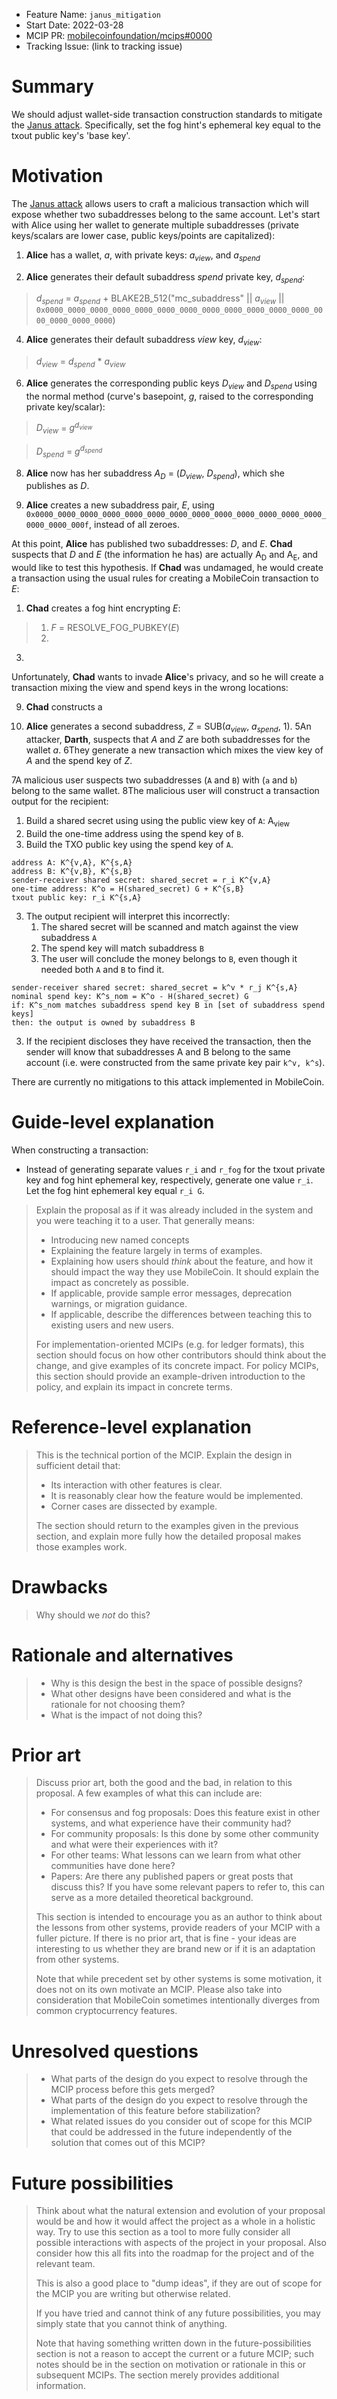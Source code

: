 - Feature Name: `janus_mitigation`
- Start Date: 2022-03-28
- MCIP PR: [mobilecoinfoundation/mcips#0000](https://github.com/mobilecoinfoundation/mcips/pull/0000)
- Tracking Issue: (link to tracking issue)

# Summary
[summary]: #summary

We should adjust wallet-side transaction construction standards to mitigate the [Janus attack](https://web.getmonero.org/2019/10/18/subaddress-janus.html). Specifically, set the fog hint's ephemeral key equal to the txout public key's 'base key'.

# Motivation
[motivation]: #motivation

The [Janus attack](https://web.getmonero.org/2019/10/18/subaddress-janus.html) allows users to craft a malicious transaction which will expose whether two subaddresses belong to the same account. Let's start with Alice using her wallet to generate multiple subaddresses (private keys/scalars are lower case, public keys/points are capitalized):

1. **Alice** has a wallet, _a_, with private keys: _a<sub>view</sub>_, and _a<sub>spend</sub>_

2. **Alice** generates their default subaddress _spend_ private key, _d<sub>spend</sub>_:
> _d<sub>spend</sub>_ = _a<sub>spend</sub>_ + BLAKE2B_512("mc_subaddress" || _a<sub>view</sub>_ || `0x0000_0000_0000_0000_0000_0000_0000_0000_0000_0000_0000_0000_0000_0000_0000_0000`)
4. **Alice** generates their default subaddress _view_ key, _d<sub>view</sub>_:
> _d<sub>view</sub>_ = _d<sub>spend</sub>_ * _a<sub>view</sub>_

6. **Alice** generates the corresponding public keys _D<sub>view</sub>_ and _D<sub>spend</sub>_ using the normal method (curve's basepoint, _g_, raised to the corresponding private key/scalar):

> _D<sub>view</sub>_ = _g<sup>d<sub>view</sub></sup>_

> _D<sub>spend</sub>_ = _g<sup>d<sub>spend</sub></sup>_

8. **Alice** now has her subaddress _A<sub>D</sub>_ = (_D<sub>view</sub>_, _D<sub>spend</sub>_), which she publishes as _D_.

9. **Alice** creates a new subaddress pair, _E_, using `0x0000_0000_0000_0000_0000_0000_0000_0000_0000_0000_0000_0000_0000_0000_0000_000f`, instead of all zeroes.

At this point, **Alice** has published two subaddresses: _D_, and _E_. **Chad** suspects that _D_ and _E_ (the information he has) are actually A<sub>D</sub> and A<sub>E</sub>, and would like to test this hypothesis. If **Chad** was undamaged, he would create a transaction using the usual rules for creating a MobileCoin transaction to _E_:

1. **Chad** creates a fog hint encrypting _E_:
> 1. _F_ = RESOLVE_FOG_PUBKEY(_E_)
> 2. 
3. 

Unfortunately, **Chad** wants to invade **Alice**'s privacy, and so he will create a transaction mixing the view and spend keys in the wrong locations:

9. **Chad** constructs a

10. **Alice** generates a second subaddress, _Z_ = SUB(_a<sub>view</sub>_, _a<sub>spend</sub>_, 1).
5An attacker, **Darth**, suspects that _A_ and _Z_ are both subaddresses for the wallet _a_.
6They generate a new transaction which mixes the view key of _A_ and the spend key of _Z_.

7A malicious user suspects two subaddresses (`A` and `B`) with (`a` and `b`) belong to the same wallet.
8The malicious user will construct a transaction output for the recipient:
   1. Build a shared secret using using the public view key of `A`: A<sub>view</sub>
   2. Build the one-time address using the spend key of `B`.
   3. Build the TXO public key using the spend key of `A`.


```
address A: K^{v,A}, K^{s,A}
address B: K^{v,B}, K^{s,B}
sender-receiver shared secret: shared_secret = r_i K^{v,A}
one-time address: K^o = H(shared_secret) G + K^{s,B}
txout public key: r_i K^{s,A}
```

3. The output recipient will interpret this incorrectly:
   1. The shared secret will be scanned and match against the view subaddress `A`
   2. The spend key will match subaddress `B`
   3. The user will conclude the money belongs to `B`, even though it needed both `A` and `B` to find it.

```
sender-receiver shared secret: shared_secret = k^v * r_j K^{s,A}
nominal spend key: K^s_nom = K^o - H(shared_secret) G
if: K^s_nom matches subaddress spend key B in [set of subaddress spend keys]
then: the output is owned by subaddress B
```

3. If the recipient discloses they have received the transaction, then the sender will know that subaddresses A and B belong to the same account (i.e. were constructed from the same private key pair `k^v, k^s`).

There are currently no mitigations to this attack implemented in MobileCoin.


# Guide-level explanation
[guide-level-explanation]: #guide-level-explanation


When constructing a transaction:

- Instead of generating separate values `r_i` and `r_fog` for the txout private key and fog hint ephemeral key, respectively, generate one value `r_i`. Let the fog hint ephemeral key equal `r_i G`.

> Explain the proposal as if it was already included in the system and you were teaching it to a user. That generally means:
>
> - Introducing new named concepts
> - Explaining the feature largely in terms of examples.
> - Explaining how users should *think* about the feature, and how it should impact the way they use MobileCoin. It should explain the impact as concretely as possible.
> - If applicable, provide sample error messages, deprecation warnings, or migration guidance.
> - If applicable, describe the differences between teaching this to existing users and new users.
>
> For implementation-oriented MCIPs (e.g. for ledger formats), this section should focus on how other contributors should think about the change, and give examples of its concrete impact. For policy MCIPs, this section should provide an example-driven introduction to the policy, and explain its impact in concrete terms.

# Reference-level explanation
[reference-level-explanation]: #reference-level-explanation

> This is the technical portion of the MCIP. Explain the design in sufficient detail that:
>
> - Its interaction with other features is clear.
> - It is reasonably clear how the feature would be implemented.
> - Corner cases are dissected by example.
>
> The section should return to the examples given in the previous section, and explain more fully how the detailed proposal makes those examples work.

# Drawbacks
[drawbacks]: #drawbacks

> Why should we *not* do this?

# Rationale and alternatives
[rationale-and-alternatives]: #rationale-and-alternatives

> - Why is this design the best in the space of possible designs?
> - What other designs have been considered and what is the rationale for not choosing them?
> - What is the impact of not doing this?

# Prior art
[prior-art]: #prior-art

> Discuss prior art, both the good and the bad, in relation to this proposal.
> A few examples of what this can include are:
>
> - For consensus and fog proposals: Does this feature exist in other systems, and what experience have their community had?
> - For community proposals: Is this done by some other community and what were their experiences with it?
> - For other teams: What lessons can we learn from what other communities have done here?
> - Papers: Are there any published papers or great posts that discuss this? If you have some relevant papers to refer to, this can serve as a more detailed theoretical background.
>
> This section is intended to encourage you as an author to think about the lessons from other systems, provide readers of your MCIP with a fuller picture.
> If there is no prior art, that is fine - your ideas are interesting to us whether they are brand new or if it is an adaptation from other systems.
>
> Note that while precedent set by other systems is some motivation, it does not on its own motivate an MCIP.
> Please also take into consideration that MobileCoin sometimes intentionally diverges from common cryptocurrency features.

# Unresolved questions
[unresolved-questions]: #unresolved-questions

> - What parts of the design do you expect to resolve through the MCIP process before this gets merged?
> - What parts of the design do you expect to resolve through the implementation of this feature before stabilization?
> - What related issues do you consider out of scope for this MCIP that could be addressed in the future independently of the solution that comes out of this MCIP?

# Future possibilities
[future-possibilities]: #future-possibilities

> Think about what the natural extension and evolution of your proposal would
> be and how it would affect the project as a whole in a holistic way. Try to
> use this section as a tool to more fully consider all possible interactions
> with aspects of the project in your proposal. Also consider how this all
> fits into the roadmap for the project and of the relevant team.
>
> This is also a good place to "dump ideas", if they are out of scope for the
> MCIP you are writing but otherwise related.
>
> If you have tried and cannot think of any future possibilities,
> you may simply state that you cannot think of anything.
>
> Note that having something written down in the future-possibilities section
> is not a reason to accept the current or a future MCIP; such notes should be
> in the section on motivation or rationale in this or subsequent MCIPs.
> The section merely provides additional information.

